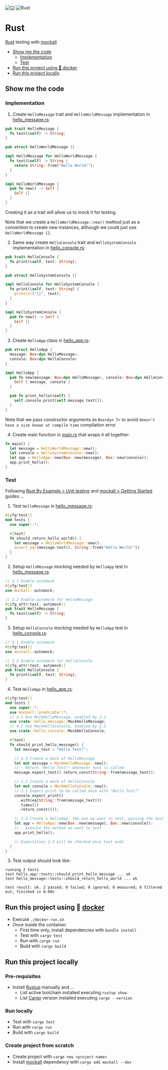 [![CI](https://github.com/rogervinas/tests-everywhere/actions/workflows/rust.yml/badge.svg)](https://github.com/rogervinas/tests-everywhere/actions/workflows/rust.yml)
![Rust](https://img.shields.io/badge/Rust-1.74.0-blue?labelColor=black)

# Rust

[Rust](https://www.rust-lang.org/) testing with [mockall](https://docs.rs/mockall/latest/mockall/)

- [Show me the code](#show-me-the-code)
  - [Implementation](#implementation)
  - [Test](#test)
- [Run this project using 🐳 docker](#run-this-project-using--docker)
- [Run this project locally](#run-this-project-locally)

## Show me the code

### Implementation

1. Create `HelloMessage` trait and `HelloWorldMessage` implementation in [hello_message.rs](src/hello_message.rs):

```rust
pub trait HelloMessage {
  fn text(&self) -> String;
}

pub struct HelloWorldMessage {}

impl HelloMessage for HelloWorldMessage {
  fn text(&self) -> String {
    return String::from("Hello World!");
  }
}

impl HelloWorldMessage {
  pub fn new() -> Self {
    Self {}
  }
}
```

Creating it as a trait will allow us to mock it for testing.

Note that we create a `HelloWorldMessage::new()` method just as a convention to create new instances, although we could just use `HelloWorldMessage {}`.

2. Same way create `HelloConsole` trait and `HelloSystemConsole` implementation in [hello_console.rs](src/hello_console.rs):

```rust
pub trait HelloConsole {
  fn print(&self, text: String);
}

pub struct HelloSystemConsole {}

impl HelloConsole for HelloSystemConsole {
  fn print(&self, text: String) {
    println!("{}", text);
  }
}

impl HelloSystemConsole {
  pub fn new() -> Self {
    Self {}
  }
}
```

3. Create `HelloApp` class in [hello_app.rs](src/hello_app.rs):

```rust
pub struct HelloApp {
  message: Box<dyn HelloMessage>,
  console: Box<dyn HelloConsole>
}

impl HelloApp {
  pub fn new(message: Box<dyn HelloMessage>, console: Box<dyn HelloConsole>) -> Self {
    Self { message, console }
  }

  pub fn print_hello(&self) {
    self.console.print(self.message.text());
  }
}
```

Note that we pass constructor arguments as `Box<dyn T>` to avoid `doesn't have a size known at compile-time` compilation error.

4. Create main function in [main.rs](src/main.rs) that wraps it all together:

```rust
fn main() {
  let message = HelloWorldMessage::new();
  let console = HelloSystemConsole::new();
  let app = HelloApp::new(Box::new(message), Box::new(console));
  app.print_hello();
}
```

### Test

Following [Rust By Example > Unit testing](https://doc.rust-lang.org/rust-by-example/testing/unit_testing.html) and [mockall > Getting Started](https://docs.rs/mockall/latest/mockall/#getting-started) guides ...

1. Test `HelloMessage` in [hello_message.rs](src/hello_message.rs):

```rust
#[cfg(test)]
mod tests {
  use super::*;

  #[test]
  fn should_return_hello_world() {
    let message = HelloWorldMessage::new();
    assert_eq!(message.text(), String::from("Hello World!"))
  }
}
```

2. Setup `HelloMessage` mocking needed by `HelloApp` test in [hello_message.rs](src/hello_message.rs):

```rust
// 2.1 Enable automock
#[cfg(test)]
use mockall::automock;

// 2.2 Enable automock for HelloMessage
#[cfg_attr(test, automock)]
pub trait HelloMessage {
  fn text(&self) -> String;
}
```

3. Setup `HelloConsole` mocking needed by `HelloApp` test in [hello_console.rs](src/hello_console.rs):

```rust
// 3.1 Enable automock
#[cfg(test)]
use mockall::automock;

// 3.2 Enable automock for HelloConsole
#[cfg_attr(test, automock)]
pub trait HelloConsole {
  fn print(&self, text: String);
}
```

4. Test `HelloApp` in [hello_app.rs](src/hello_app.rs):

```rust
#[cfg(test)]
mod tests {
  use super::*;
  use mockall::predicate::*;
  // 4.1 Use MockHelloMessage, enabled by 2.2
  use crate::hello_message::MockHelloMessage;
  // 4.2 Use MockHelloConsole, enabled by 3.2
  use crate::hello_console::MockHelloConsole;

  #[test]
  fn should_print_hello_message() {
    let message_text = "Hello Test!";

    // 4.3 Create a mock of HelloMessage
    let mut message = MockHelloMessage::new();
    // - Return "Hello Test!" whenever text is called
    message.expect_text().return_const(String::from(message_text));

    // 2.2 Create a mock of HelloConsole
    let mut console = MockHelloConsole::new();
    // 2.3 Expect print to be called once with "Hello Test!"
    console.expect_print()
      .with(eq(String::from(message_text)))
      .times(1)
      .return_const(());

    // 2.4 Create a HelloApp, the one we want to test, passing the mocks
    let app = HelloApp::new(Box::new(message), Box::new(console));
    // - Execute the method we want to test
    app.print_hello();

    // Expectation 2.3 will be checked once test ends
  }
}
```

3. Test output should look like:

```
running 2 tests
test hello_app::tests::should_print_hello_message ... ok
test hello_message::tests::should_return_hello_world ... ok

test result: ok. 2 passed; 0 failed; 0 ignored; 0 measured; 0 filtered out; finished in 0.00s
```

## Run this project using 🐳 [docker](https://www.docker.com/)

- Execute `./docker-run.sh`
- Once inside the container:
  - First time only, install dependencies with `bundle install`
  - Test with `cargo test`
  - Run with `cargo run`
  - Build with `cargo build`

## Run this project locally

### Pre-requisites

- Install [Rustup](https://www.rust-lang.org/tools/install) manually and ...
  - List active toolchain installed executing `rustup show`
  - List [Cargo](https://doc.rust-lang.org/cargo/) version installed executing `cargo --version`

### Run locally

- Test with `cargo test`
- Run with `cargo run`
- Build with `cargo build`

### Create project from scratch

- Create project with `cargo new <project-name>`
- Install [mockall](https://docs.rs/mockall/latest/mockall/) dependency with `cargo add mockall --dev`
